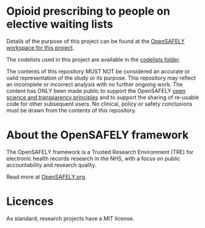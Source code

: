 # Opioid prescribing to people on elective waiting lists

Details of the purpose of this project can be found at the [OpenSAFELY workspace for this project](https://jobs.opensafely.org/repo/https%253A%252F%252Fgithub.com%252Fopensafely%252Fwaiting-list).

The codelists used in this project are available in the [codelists folder](https://github.com/opensafely/waiting-list/tree/main/codelists). 

The contents of this repository MUST NOT be considered an accurate or valid representation of the study or its purpose. 
This repository may reflect an incomplete or incorrect analysis with no further ongoing work.
The content has ONLY been made public to support the OpenSAFELY [open science and transparency principles](https://www.opensafely.org/about/#contributing-to-best-practice-around-open-science) and to support the sharing of re-usable code for other subsequent users.
No clinical, policy or safety conclusions must be drawn from the contents of this repository.

# About the OpenSAFELY framework

The OpenSAFELY framework is a Trusted Research Environment (TRE) for electronic
health records research in the NHS, with a focus on public accountability and
research quality.

Read more at [OpenSAFELY.org](https://opensafely.org).

# Licences
As standard, research projects have a MIT license. 
